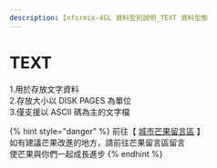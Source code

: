 ```yaml
---
description: Informix-4GL 資料型別說明_TEXT 資料型態
---
```


# TEXT

1.用於存放文字資料  
2.存放大小以 DISK PAGES 為單位  
3.僅支援以 ASCII 碼為主的文字檔

{% hint style="danger" %}
前往【 [城市芒果留言區](https://give0714.pixnet.net/blog/post/46258660-informix-4gl-%E5%A4%A7%E5%9E%8B%E8%B3%87%E6%96%99%E5%9E%8B%E5%88%A5%E3%80%8A-text-data-%E3%80%8B) 】  
如有建議芒果改進的地方，請前往芒果留言區留言  
使芒果與你們一起成長進步
{% endhint %}

